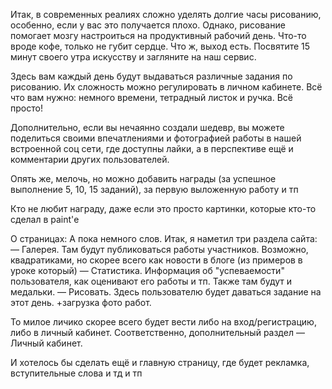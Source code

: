 Итак, в современных реалиях сложно уделять долгие часы рисованию, особенно, если у вас это получается плохо. Однако, рисование помогает мозгу настроиться на продуктивный рабочий день. Что-то вроде кофе, только не губит сердце. Что ж, выход есть. Посвятите 15 минут своего утра искусству и загляните на наш сервис.

Здесь вам каждый день будут выдаваться различные задания по рисованию. Их сложность можно регулировать в личном кабинете. Всё что вам нужно: немного времени, тетрадный листок и ручка. Всё просто! 

Дополнительно, если вы нечаянно создали шедевр, вы можете поделиться своими впечатлениями и фотографией работы в нашей встроенной соц сети, где доступны лайки, а в перспективе ещё и комментарии других пользователей.

Опять же, мелочь, но можно добавить награды (за успешное выполнение 5, 10, 15 заданий), за первую выложенную работу и тп

Кто не любит награду, даже если это просто картинки, которые кто-то сделал в paint'е

О страницах:
А пока немного слов. Итак, я наметил три раздела сайта:
— Галерея. Там будут публиковаться работы участников. Возможно, квадратиками, но скорее всего как новости в блоге (из примеров в уроке который) 
— Статистика. Информация об "успеваемости" пользователя, как оценивают его работы и тп. Также там будут и медальки. 
— Рисовать. Здесь пользователю будет даваться задание на этот день. +загрузка фото работ.

То милое личико скорее всего будет вести либо на вход/регистрацию, либо в личный кабинет. Соответственно, дополнительный раздел — Личный кабинет.

И хотелось бы сделать ещё и главную страницу, где будет рекламка, вступительные слова и тд и тп
